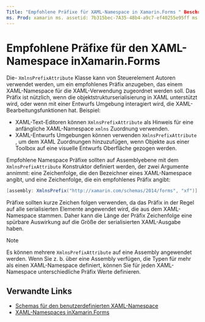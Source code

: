 ```yaml
---
Title: "Empfohlene Präfixe für XAML-Namespace in Xamarin.Forms " Beschreibung: "die xmlnspree fixattribute-Klasse kann von Steuerelement Autoren verwendet werden, um ein empfohlenes Präfix anzugeben, das einem XAML-Namespace für die XAML-Verwendung zugeordnet werden soll."
ms. Prod: xamarin ms. assetid: 7b315bec-7A35-48b4-a9c7-ef40255e95ff ms. Technology: xamarin-Forms Author: davidbritch ms. Author: dabritch ms. Date: 02/28/2019 NO-LOC: [ Xamarin.Forms , Xamarin.Essentials ]
---
```


# <a name="xaml-namespace-recommended-prefixes-in-xamarinforms"></a>Empfohlene Präfixe für den XAML-Namespace inXamarin.Forms

Die- `XmlnsPrefixAttribute` Klasse kann von Steuerelement Autoren verwendet werden, um ein empfohlenes Präfix anzugeben, das einem XAML-Namespace für die XAML-Verwendung zugeordnet werden soll. Das Präfix ist nützlich, wenn die objektstrukturserialisierung in XAML unterstützt wird, oder wenn mit einer Entwurfs Umgebung interagiert wird, die XAML-Bearbeitungsfunktionen hat. Beispiel:

- XAML-Text-Editoren können `XmlnsPrefixAttribute` als Hinweis für eine anfängliche XAML-Namespace `xmlns` Zuordnung verwenden.
- XAML-Entwurfs Umgebungen können verwenden `XmlnsPrefixAttribute` , um dem XAML Zuordnungen hinzuzufügen, wenn Objekte aus einer Toolbox auf eine visuelle Entwurfs Oberfläche gezogen werden.

Empfohlene Namespace Präfixe sollten auf Assemblyebene mit dem `XmlnsPrefixAttribute` Konstruktor definiert werden, der zwei Argumente annimmt: eine Zeichenfolge, die den Bezeichner eines XAML-Namespace angibt, und eine Zeichenfolge, die ein empfohlenes Präfix angibt:

```csharp
[assembly: XmlnsPrefix("http://xamarin.com/schemas/2014/forms", "xf")]
```

Präfixe sollten kurze Zeichen folgen verwenden, da das Präfix in der Regel auf alle serialisierten Elemente angewendet wird, die aus dem XAML-Namespace stammen. Daher kann die Länge der Präfix Zeichenfolge eine spürbare Auswirkung auf die Größe der serialisierten XAML-Ausgabe haben.

> [!NOTE]
> Es können mehrere `XmlnsPrefixAttribute` auf eine Assembly angewendet werden. Wenn Sie z. b. über eine Assembly verfügen, die Typen für mehr als einen XAML-Namespace definiert, können Sie für jeden XAML-Namespace unterschiedliche Präfix Werte definieren.

## <a name="related-links"></a>Verwandte Links

- [Schemas für den benutzerdefinierten XAML-Namespace](custom-namespace-schemas.md)
- [XAML-Namespaces inXamarin.Forms](namespaces.md)
